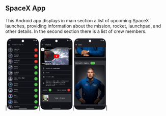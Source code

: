 ## SpaceX App

This Android app displays in main section a list of upcoming SpaceX launches, providing information about the mission, rocket, launchpad, and other details. 
In the second section there is a list of crew members.


|<img src="screenshots/launch_list_screenshot.png" width=20% height=20%>|<img src="screenshots/launch_detail_screenshot.png" width=20% height=20%>|<img src="screenshots/crew_list_screenshot.png" width=20% height=20%>|